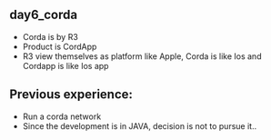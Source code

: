 ## day6_corda
- Corda is by R3
- Product is CordApp
- R3 view themselves as platform like Apple, Corda is like Ios and Cordapp is like Ios app

## Previous experience:
- Run a corda network
- Since the development is in JAVA, decision is not to pursue it..
